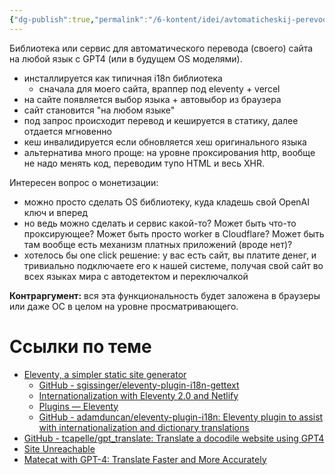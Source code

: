 ```yaml
---
{"dg-publish":true,"permalink":"/6-kontent/idei/avtomaticheskij-perevod-sajtov-s-gpt-4/"}
---
```


Библиотека или сервис для автоматического перевода (своего) сайта на любой язык с GPT4 (или в будущем OS моделями).

- инсталлируется как типичная i18n библиотека
	- сначала для моего сайта, враппер под eleventy + vercel
- на сайте появляется выбор языка +  автовыбор из браузера
- сайт становится "на любом языке"
- под запрос происходит перевод и кешируется в статику, далее отдается мгновенно
- кеш инвалидируется если обновляется хеш оригинального языка
- альтернатива много проще: на уровне проксирования http, вообще не надо менять код, переводим тупо HTML и весь XHR.

Интересен вопрос о монетизации:
- можно просто сделать OS библиотеку, куда кладешь свой OpenAI ключ и вперед
- но ведь можно сделать и сервис какой-то? Может быть что-то проксирующее? Может быть просто worker в Cloudflare? Может быть там вообще есть механизм платных приложений (вроде нет)?
- хотелось бы one click решение: у вас есть сайт, вы платите денег, и тривиально подключаете его к нашей системе, получая свой сайт во всех языках мира с автодетектом и переключалкой

**Контраргумент:** вся эта функциональность будет заложена в браузеры или даже ОС в целом на уровне просматривающего. 

# Ссылки по теме
- [Eleventy, a simpler static site generator](https://www.11ty.dev/)
	- [GitHub - sgissinger/eleventy-plugin-i18n-gettext](https://github.com/sgissinger/eleventy-plugin-i18n-gettext)
	- [Internationalization with Eleventy 2.0 and Netlify](https://www.lenesaile.com/en/blog/internationalization-with-eleventy-20-and-netlify/)
	- [Plugins — Eleventy](https://www.11ty.dev/docs/plugins/)
	- [GitHub - adamduncan/eleventy-plugin-i18n: Eleventy plugin to assist with internationalization and dictionary translations](https://github.com/adamduncan/eleventy-plugin-i18n)
- [GitHub - tcapelle/gpt\_translate: Translate a docodile website using GPT4](https://github.com/tcapelle/gpt_translate)
- [Site Unreachable](https://www.smartcat.com/news/gpt-4-release/)
- [Matecat with GPT-4: Translate Faster and More Accurately](https://translated.com/matecat-gpt-4)
